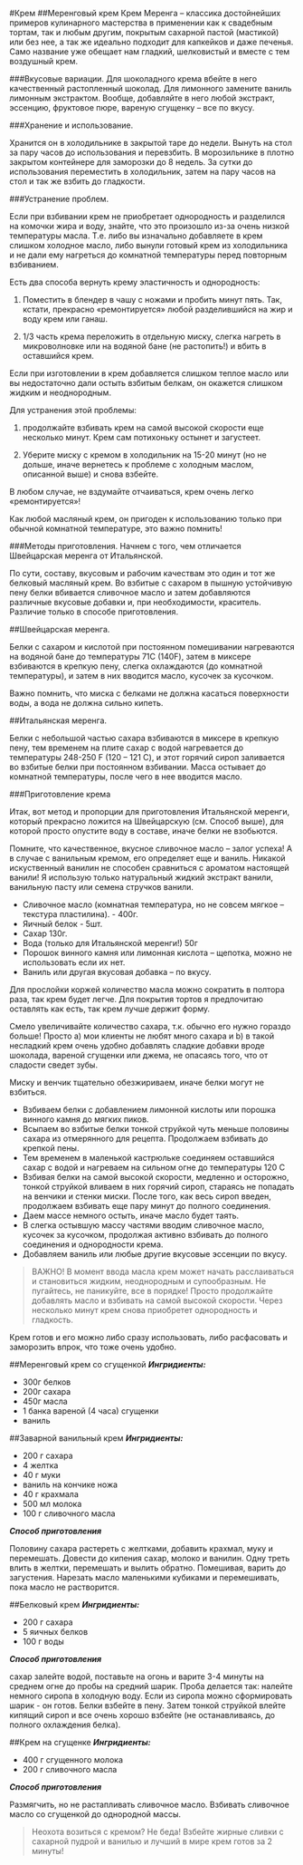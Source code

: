 #Крем
##Меренговый крем
Крем Меренга – классика достойнейших примеров кулинарного мастерства в применении как к свадебным тортам, так и любым другим, покрытым сахарной пастой (мастикой) или без нее, а так же идеально подходит для капкейков и даже печенья. Само название уже обещает нам гладкий, шелковистый и вместе с тем воздушный крем.

###Вкусовые вариации.
Для шоколадного крема вбейте в него качественный растопленный шоколад. Для лимонного замените ваниль лимонным экстрактом. Вообще, добавляйте в него любой экстракт, эссенцию, фруктовое пюре, вареную сгущенку – все по вкусу.

###Хранение и использование.

Хранится он в холодильнике в закрытой таре до недели. Вынуть на стол за пару часов до использования и перевзбить.
В морозильнике в плотно закрытом контейнере для заморозки до 8 недель.
За сутки до использования переместить в холодильник, затем на пару часов на стол и так же взбить до гладкости.

###Устранение проблем.

Если при взбивании крем не приобретает однородность и разделился на комочки жира и воду, знайте, что это произошло из-за очень низкой температуры масла. Т.е. либо вы изначально добавляете в крем слишком холодное масло, либо вынули готовый крем из холодильника и не дали ему нагреться до комнатной температуры перед повторным взбиванием.

Есть два способа вернуть крему эластичность и однородность:

1. Поместить в блендер в чашу с ножами и пробить минут пять. Так, кстати, прекрасно «ремонтируется» любой разделившийся на жир и воду крем или ганаш.

2. 1/3 часть крема переложить в отдельную миску, слегка нагреть в микроволновке или на водяной бане (не растопить!) и вбить в оставшийся крем.

Если при изготовлении в крем добавляется слишком теплое масло или вы недостаточно дали остыть взбитым белкам, он окажется слишком жидким и неоднородным.

Для устранения этой проблемы:

1. продолжайте взбивать крем на самой высокой скорости еще несколько минут. Крем сам потихоньку остынет и загустеет.

2. Уберите миску с кремом в холодильник на 15-20 минут (но не дольше, иначе вернетесь к проблеме с холодным маслом, описанной выше) и снова взбейте.

В любом случае, не вздумайте отчаиваться, крем очень легко «ремонтируется»!

Как любой масляный крем, он пригоден к использованию только при обычной комнатной температуре, это важно помнить!

###Методы приготовления.
Начнем с того, чем отличается Швейцарская меренга от Итальянской.

По сути, составу, вкусовым и рабочим качествам это один и тот же белковый масляный крем. Во взбитые с сахаром в пышную устойчивую пену белки вбивается сливочное масло и затем добавляются различные вкусовые добавки и, при необходимости, краситель. Различие только в способе приготовления.

##Швейцарская меренга.

Белки с сахаром и кислотой при постоянном помешивании нагреваются на водяной бане до температуры 71С (140F), затем в миксере взбиваются в крепкую пену, слегка охлаждаются (до комнатной температуры), и затем в них вводится масло, кусочек за кусочком.

Важно помнить, что миска с белками не должна касаться поверхности воды, а вода не должна сильно кипеть.

##Итальянская меренга.

Белки с небольшой частью сахара взбиваются в миксере в крепкую пену, тем временем на плите сахар с водой нагревается до температуры 248-250 F (120 – 121 С), и этот горячий сироп заливается во взбитые белки при постоянном взбивании. Масса остывает до комнатной температуры, после чего в нее вводится масло.

###Приготовление крема

Итак, вот метод и пропорции для приготовления Итальянской меренги, который прекрасно ложится на Швейцарскую (см. Способ выше), для которой просто опустите воду в составе, иначе белки не взобьются.

Помните, что качественное, вкусное сливочное масло – залог успеха! А в случае с ванильным кремом, его определяет еще и ваниль. Никакой искуственный ванилин не способен сравниться с ароматом настоящей ванили! Я использую только натуральный жидкий экстракт ванили, ванильную пасту или семена стручков ванили.

- Сливочное масло (комнатная температура, но не совсем мягкое – текстура пластилина). - 400г.
- Яичный белок - 5шт.
- Сахар 130г.
- Вода (только для Итальянской меренги!) 50г
- Порошок винного камня или лимонная кислота – щепотка, можно не использовать если их нет.
- Ваниль или другая вкусовая добавка – по вкусу.

Для прослойки коржей количество масла можно сократить в полтора раза, так крем будет легче. Для покрытия тортов я предпочитаю оставлять как есть, так крем лучше держит форму.

Смело увеличивайте количество сахара, т.к. обычно его нужно гораздо больше! Просто a) мои клиенты не любят много сахара и b) в такой несладкий крем очень удобно добавлять сладкие добавки вроде шоколада, вареной сгущенки или джема, не опасаясь того, что от сладости сведет зубы.

Миску и венчик тщательно обезжириваем, иначе белки могут не взбиться.

- Взбиваем белки с добавлением лимонной кислоты или порошка винного камня до мягких пиков.
- Всыпаем во взбитые белки тонкой струйкой чуть меньше половины сахара из отмерянного для рецепта. Продолжаем взбивать до крепкой пены.
- Тем временем в маленькой кастрюльке соединяем оставшийся сахар с водой и нагреваем на сильном огне до температуры 120 С
- Взбивая белки на самой высокой скорости, медленно и осторожно, тонкой струйкой вливаем в них горячий сироп, стараясь не попадать на венчики и стенки миски. После того, как весь сироп введен, продолжаем взбивать еще пару минут до полного соединения.
- Даем массе немного остыть, иначе масло будет таять.
- В слегка остывшую массу частями вводим сливочное масло, кусочек за кусочком, продолжая активно взбивать до полного соединения и однородности крема.
- Добавляем ваниль или любые другие вкусовые эссенции по вкусу.

> ВАЖНО! В момент ввода масла крем может начать расслаиваться и становиться жидким, неоднородным и супообразным. Не пугайтесь, не паникуйте, все в порядке! Просто продолжайте добавлять масло и взбивать на самой высокой скорости. Через несколько минут крем снова приобретет однородность и гладкость.

Крем готов и его можно либо сразу использовать, либо расфасовать и заморозить впрок, что тоже очень удобно.

##Меренговый крем со сгущенкой
***Ингридиенты:***

- 300г белков
- 200г сахара
- 450г масла
- 1 банка вареной (4 часа) сгущенки
- ваниль

##Заварной ванильный крем
***Ингридиенты:***

- 200 г сахара
- 4 желтка
- 40 г муки
- ваниль на кончике ножа
- 40 г крахмала
- 500 мл молока
- 100 г сливочного масла

***Способ приготовления***

Половину сахара растереть с желтками, добавить крахмал, муку и перемешать.
Довести до кипения сахар, молоко и ванилин. Одну треть влить в желтки, перемешать и вылить обратно.
Помешивая, варить до загустения.
Нарезать масло маленькими кубиками и перемешивать, пока масло не растворится.

##Белковый крем
***Ингридиенты:***

- 200 г сахара
- 5 яичных белков
- 100 г воды

***Способ приготовления***

сахар залейте водой, поставьте на огонь и варите 3-4 минуты на среднем огне до пробы на средний шарик. Проба делается так: налейте немного сиропа в холодную воду. Если из сиропа можно сформировать шарик - он готов.
Белки взбейте в пену. Затем тонкой струйкой влейте кипящий сироп и все очень хорошо взбейте (не останавливаясь, до полного охлаждения белка).

##Крем на сгущенке
***Ингридиенты:***

- 400 г сгущенного молока
- 200 г сливочного масла

***Способ приготовления***

Размягчить, но не растапливать сливочное масло.
Взбивать сливочное масло со сгущенкой до однородной массы.

> Неохота возиться с кремом? Не беда! Взбейте жирные сливки с сахарной пудрой и ванилью и лучший в мире крем готов за 2 минуты!
